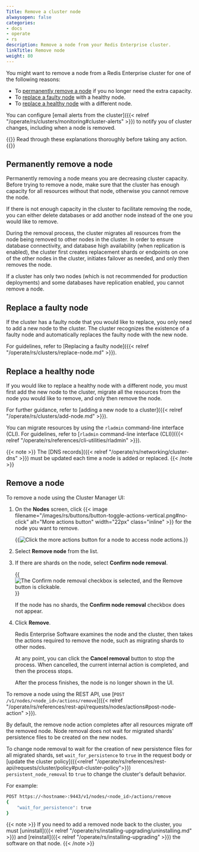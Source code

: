 ```yaml
---
Title: Remove a cluster node
alwaysopen: false
categories:
- docs
- operate
- rs
description: Remove a node from your Redis Enterprise cluster.
linkTitle: Remove node
weight: 80
---
```

You might want to remove a node from a Redis Enterprise cluster for one of the following reasons:

- To [permanently remove a node](#permanently-remove-a-node) if you no longer need the extra capacity.
- To [replace a faulty node](#replace-a-faulty-node) with a healthy node.
- To [replace a healthy node](#replace-a-healthy-node) with a different node.

You can configure [email alerts from the cluster]({{< relref "/operate/rs/clusters/monitoring#cluster-alerts" >}}) to notify you of cluster changes, including when a node is removed.

{{<warning>}}
Read through these explanations thoroughly before taking
any action.
{{</warning>}}

## Permanently remove a node

Permanently removing a node means you are decreasing cluster capacity.
Before trying to remove a node, make sure that the cluster has enough
capacity for all resources without that node, otherwise you cannot remove the node.

If there is not enough capacity in the cluster to facilitate removing
the node, you can either delete databases or add another node instead of
the one you would like to remove.

During the removal process, the cluster migrates all resources from the
node being removed to other nodes in the cluster. In order to ensure
database connectivity, and database high availability (when replication
is enabled), the cluster first creates replacement shards or endpoints
on one of the other nodes in the cluster, initiates failover as needed,
and only then removes the node.

If a cluster has only two nodes (which is not recommended for production
deployments) and some databases have replication enabled, you cannot remove a node.

## Replace a faulty node

If the cluster has a faulty node that you would like to replace, you
only need to add a new node to the cluster. The cluster recognizes the
existence of a faulty node and automatically replaces the faulty node
with the new node.

For guidelines, refer to [Replacing a faulty
node]({{< relref "/operate/rs/clusters/replace-node.md" >}}).

## Replace a healthy node

If you would like to replace a healthy node with a different node, you
must first add the new node to the cluster, migrate all the resources
from the node you would like to remove, and only then remove the node.

For further guidance, refer to [adding a new node to a
cluster]({{< relref "/operate/rs/clusters/add-node.md" >}}).

You can migrate resources by using the `rladmin` command-line interface
(CLI). For guidelines, refer to [`rladmin` command-line interface
(CLI)]({{< relref "/operate/rs/references/cli-utilities/rladmin" >}}).

{{< note >}}
The [DNS records]({{< relref "/operate/rs/networking/cluster-dns" >}}) must be updated each time a node is added or replaced.
{{< /note >}}

## Remove a node

To remove a node using the Cluster Manager UI:

1. On the **Nodes** screen, click {{< image filename="/images/rs/buttons/button-toggle-actions-vertical.png#no-click" alt="More actions button" width="22px" class="inline" >}} for the node you want to remove.

    {{<image filename="images/rs/screenshots/nodes/nodes-more-actions.png" alt="Click the more actions button for a node to access node actions.">}}

1. Select **Remove node** from the list.

1. If there are shards on the node, select **Confirm node removal**.

    {{<image filename="images/rs/screenshots/nodes/confirm-node-removal-selected.png" alt="The Confirm node removal checkbox is selected, and the Remove button is clickable.">}}

    If the node has no shards, the **Confirm node removal** checkbox does not appear.

1. Click **Remove**.

    Redis Enterprise Software examines the node and the cluster, then takes the actions required to remove the node, such as migrating shards to other nodes.

    At any point, you can click the **Cancel removal** button to stop the process. When cancelled, the current internal action is completed, and then the process stops.

    After the process finishes, the node is no longer shown in the UI.

To remove a node using the REST API, use [`POST /v1/nodes/<node_id>/actions/remove`]({{< relref "/operate/rs/references/rest-api/requests/nodes/actions#post-node-action" >}}).

By default, the remove node action completes after all resources migrate off the removed node. Node removal does not wait for migrated shards' persistence files to be created on the new nodes.

To change node removal to wait for the creation of new persistence files for all migrated shards, set `wait_for_persistence` to `true` in the request body or [update the cluster policy]({{<relref "/operate/rs/references/rest-api/requests/cluster/policy#put-cluster-policy">}}) `persistent_node_removal` to `true` to change the cluster's default behavior.

For example:

```sh
POST https://<hostname>:9443/v1/nodes/<node_id>/actions/remove
{
    "wait_for_persistence": true
}
```

{{< note >}}
If you need to add a removed node back to the cluster,
you must [uninstall]({{< relref "/operate/rs/installing-upgrading/uninstalling.md" >}})
and [reinstall]({{< relref "/operate/rs/installing-upgrading" >}}) the software on that node.
{{< /note >}}
